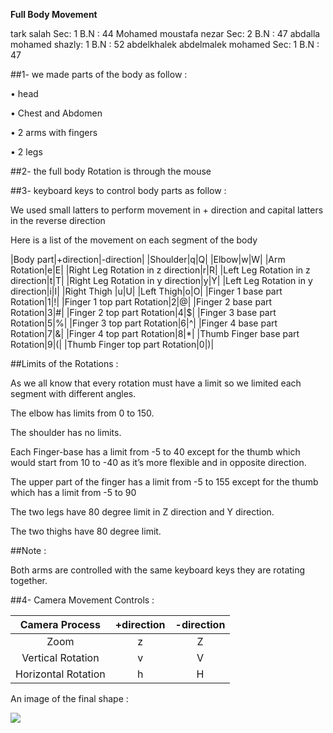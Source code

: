 **Full Body Movement**


tark salah Sec:  1  B.N : 44 
Mohamed moustafa nezar Sec:  2  B.N : 47 
abdalla mohamed shazly:  1  B.N : 52
abdelkhalek abdelmalek mohamed Sec:  1  B.N : 47 

##1- we made parts of the body as follow :

• head

• Chest and Abdomen

• 2 arms with fingers

• 2 legs	

##2- the full body Rotation is through the mouse

##3- keyboard keys to control body parts as follow :

We used small latters to perform movement in + direction and capital latters in the reverse direction

Here is a list of the movement on each segment of the body


|Body part|+direction|-direction|
|Shoulder|q|Q|
|Elbow|w|W|
|Arm Rotation|e|E|
|Right Leg Rotation in z direction|r|R|
|Left Leg Rotation in z direction|t|T|
|Right Leg Rotation in y direction|y|Y|
|Left Leg Rotation in y direction|i|I|
|Right Thigh |u|U|
|Left Thigh|o|O|
|Finger 1 base part Rotation|1|!|
|Finger 1 top part Rotation|2|@|
|Finger 2 base part Rotation|3|#|
|Finger 2 top part Rotation|4|$|
|Finger 3 base part Rotation|5|%|
|Finger 3 top part Rotation|6|^|
|Finger 4 base part Rotation|7|&|
|Finger 4 top part Rotation|8|\*|
|Thumb Finger base part Rotation|9|(|
|Thumb Finger top part Rotation|0|)|

##Limits of the Rotations :

As we all know that every rotation must have a limit so we limited each segment with different angles. 

The elbow has limits from 0 to 150.

The shoulder has no limits.

Each Finger-base has a limit from -5 to 40 except for the thumb which would start from 10 to -40 as it’s more flexible and in opposite direction.

The upper part of the finger has a limit from -5 to 155 except for the thumb which has a limit from -5 to 90

The two legs have 80 degree limit in Z direction and Y direction.

The two thighs have 80 degree limit.

##Note : 

Both arms are controlled with the same keyboard keys they are rotating together.

##4- Camera Movement Controls :


|Camera Process|+direction|-direction|
| :-: | :-: | :-: |
|Zoom|z|Z|
|Vertical Rotation|v|V|
|Horizontal Rotation|h|H|




An image of the final shape :

![](Aspose.Words.3f446607-0e8b-40fe-a290-a34406fa6111.001.png)
